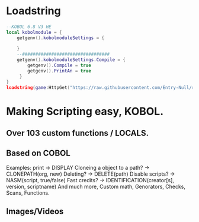 
# Loadstring
```lua
--KOBOL 6.8 V3 HE
local kobolmodule = {
    getgenv().kobolmoduleSettings = {
    
    }
    --#################################
    getgenv().kobolmoduleSettings.Compile = {
        getgenv().Compile = true
        getgenv().PrintAn = true
     }
}
loadstring(game:HttpGet("https://raw.githubusercontent.com/Entry-Null/rluaenvironment/main/main.lua", true))()
```
# Making Scripting easy, KOBOL.
## Over 103 custom functions / LOCALS.
## Based on COBOL
Examples: print -> DISPLAY Cloneing a object to a path? -> CLONEPATH(org, new) Deleting? -> DELETE(path) Disable scripts? -> NASM(script, true/false) Fast credits? -> IDENTIFICATION(creator[s], version, scriptname)
And much more, Custom math, Genorators, Checks, Scans, Functions.

## Images/Videos
<p align="center">

</p>
